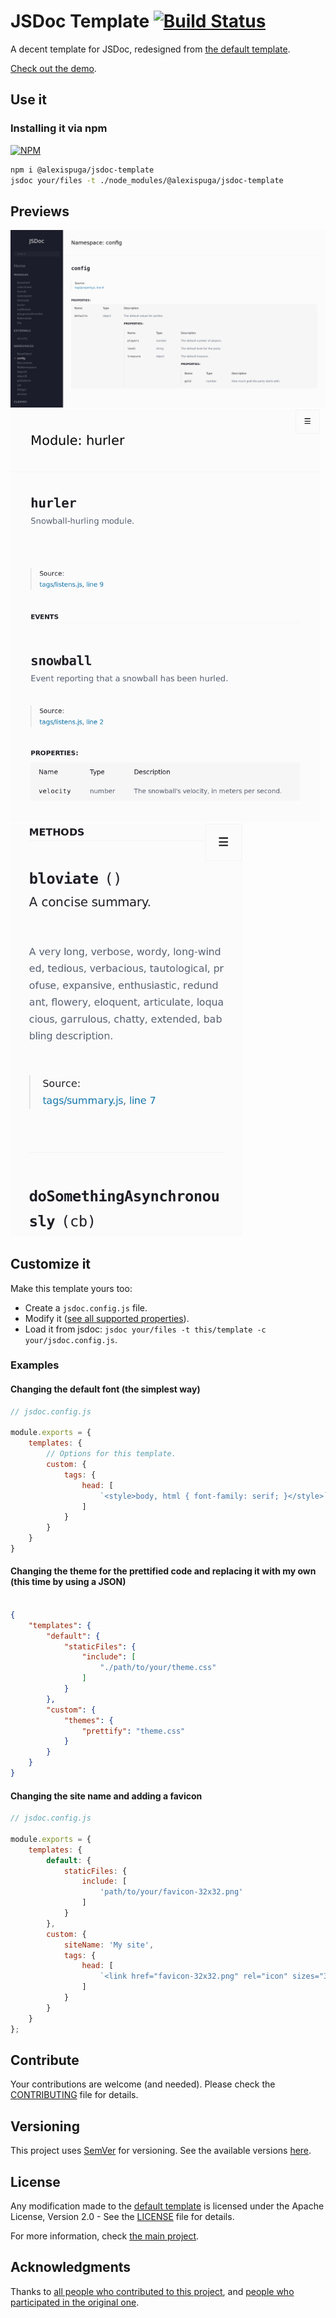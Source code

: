 # JSDoc Template [![Build Status](https://travis-ci.org/AlexisPuga/jsdoc-template.svg?branch=add-travis)](https://travis-ci.org/AlexisPuga/jsdoc-template)

A decent template for JSDoc, redesigned from [the default template](https://github.com/jsdoc/jsdoc/templates/default).

[Check out the demo](https://alexispuga.github.io/jsdoc-template).

## Use it

### Installing it via npm
[![NPM](https://nodei.co/npm/@alexispuga/jsdoc-template.png?compact=true)](https://npmjs.org/package/@alexispuga/jsdoc-template)

```bash
npm i @alexispuga/jsdoc-template
jsdoc your/files -t ./node_modules/@alexispuga/jsdoc-template
```

## Previews

<a href="docs/images/pc.png"><img alt="Large device preview" src="docs/images/pc.png"/></a>
<a href="docs/images/tablet.png"><img alt="Medium device preview" src="docs/images/tablet.png" height="660"/></a>
<a href="docs/images/phone.png"><img alt="Small device preview" src="docs/images/phone.png" height="660"/></a>

## Customize it

Make this template yours too:
- Create a ``` jsdoc.config.js ``` file.
- Modify it ([see all supported properties](config.js)).
- Load it from jsdoc: ``` jsdoc your/files -t this/template -c your/jsdoc.config.js ```.

### Examples

#### Changing the default font (the simplest way)
```js
// jsdoc.config.js

module.exports = {
    templates: {
        // Options for this template.
        custom: {
            tags: {
                head: [
                    `<style>body, html { font-family: serif; }</style>`
                ]
            }
        }
    }
}

```

#### Changing the theme for the prettified code and replacing it with my own (this time by using a JSON)

```json

{
    "templates": {
        "default": {
            "staticFiles": {
                "include": [
                    "./path/to/your/theme.css"
                ]
            }
        },
        "custom": {
            "themes": {
                "prettify": "theme.css"
            }
        }
    }
}

```

#### Changing the site name and adding a favicon

```javascript
// jsdoc.config.js

module.exports = {
    templates: {
        default: {
            staticFiles: {
                include: [
                    'path/to/your/favicon-32x32.png'
                ]
            }
        },
        custom: {
            siteName: 'My site',
            tags: {
                head: [
                    `<link href="favicon-32x32.png" rel="icon" sizes="32x32" type="image/png"/>`
                ]
            }
        }
    } 
};

```

## Contribute

Your contributions are welcome (and needed). Please check the [CONTRIBUTING](CONTRIBUTING.md) file for details.

## Versioning

This project uses [SemVer](http://semver.org/) for versioning. See the available versions [here](https://github.com/AlexisPuga/jsdoc-template/tags).

## License

Any modification made to the [default template](https://github.com/jsdoc/jsdoc/templates/default) is licensed under the Apache License, Version 2.0 - See the [LICENSE](LICENSE) file for details.

For more information, check [the main project](https://github.com/jsdoc/jsdoc).

## Acknowledgments

Thanks to [all people who contributed to this project](https://github.com/AlexisPuga/jsdoc-template/graphs/contributors), and [people who participated in the original one](https://github.com/jsdoc/jsdoc/graphs/contributors).
